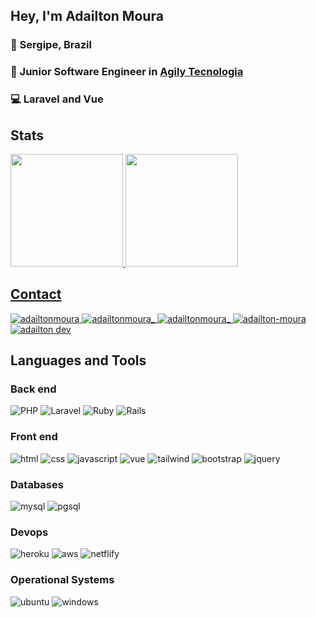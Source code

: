 ## Hey, I'm Adailton Moura

### 📍 Sergipe, Brazil

### 👜 Junior Software Engineer in [Agily Tecnologia](https://www.agily.com.br/)

### 💻 Laravel and Vue

## Stats
<div>
  <a href="https://github.com/amskywalker">
  <img height="180em" src="https://github-readme-stats.vercel.app/api?username=amskywalker&show_icons=true&theme=tokyonight&include_all_commits=true&count_private=true" />
  <img height="180em" src="https://github-readme-stats.vercel.app/api/top-langs/?username=amskywalker&layout=compact&langs_count=7&theme=tokyonight" />
</div>

## Contact

<p align="left">
    <a href="mailto:contatoadailtonmoura@gmail.com/" target="_blank">
        <img src="https://img.shields.io/badge/Contact Me-D14836?style=for-the-badge&logo=gmail&logoColor=white" alt="adailtonmoura" />
    </a>
    <a href="https://www.instagram.com/adailtonmoura_/" target="_blank">
        <img src="https://img.shields.io/badge/adailtonmoura_-E4405F?style=for-the-badge&logo=instagram&logoColor=white" alt="adailtonmoura_" />
    </a>
    <a href="https://www.twitter.com/adailtonmoura_/" target="_blank">
        <img src="https://img.shields.io/badge/adailtonmoura_-1DA1F2?style=for-the-badge&logo=twitter&logoColor=white" alt="adailtonmoura_" />
    </a>
    <a href="https://www.linkedin.com/in/adailton-moura/" target="_blank">
        <img src="https://img.shields.io/badge/Adailton Moura-0077B5?style=for-the-badge&logo=linkedin&logoColor=white" alt="adailton-moura" />
    </a>
    <a href="https://www.discord.com/" target="_blank">
        <img src="https://img.shields.io/badge/skywalkerdev 9896-7289DA?style=for-the-badge&logo=discord&logoColor=white" alt="adailton dev" />
    </a>
</p>


## Languages and Tools
   
### Back end
<p align="left"> 
    <img src="https://img.shields.io/badge/PHP-777BB4?style=for-the-badge&logo=php&logoColor=white" alt="PHP" />
    <img src="https://img.shields.io/badge/Laravel-FF2D20?style=for-the-badge&logo=laravel&logoColor=white" alt="Laravel" />
    <img src="https://img.shields.io/badge/Ruby-CC342D?style=for-the-badge&logo=ruby&logoColor=white" alt="Ruby" />
    <img src="https://img.shields.io/badge/Rails-CC0000?style=for-the-badge&logo=ruby-on-rails&logoColor=white" alt="Rails" />
</p>

### Front end

<p align="left"> 
    <img src="https://img.shields.io/badge/HTML5-E34F26?style=for-the-badge&logo=html5&logoColor=white" alt="html" />
    <img src="https://img.shields.io/badge/CSS3-1572B6?style=for-the-badge&logo=css3&logoColor=white" alt="css" />
    <img src="https://img.shields.io/badge/JavaScript-F7DF1E?style=for-the-badge&logo=javascript&logoColor=white" alt="javascript" />
    <img src="https://img.shields.io/badge/Vue-35495E?style=for-the-badge&logo=vue.js&logoColor=4FC08D" alt="vue" />
    <img src="https://img.shields.io/badge/Tailwind-38B2AC?style=for-the-badge&logo=tailwind-css&logoColor=white" alt="tailwind" />
    <img src="https://img.shields.io/badge/Bootstrap-563D7C?style=for-the-badge&logo=bootstrap&logoColor=white" alt="bootstrap" />
    <img src="https://img.shields.io/badge/jQuery-0769AD?style=for-the-badge&logo=jquery&logoColor=white" alt="jquery" />	
</p>
    
### Databases
    
<p align="left"> 
    <img src="https://img.shields.io/badge/MySQL-00000F?style=for-the-badge&logo=mysql&logoColor=white" alt="mysql" />
    <img src="https://img.shields.io/badge/PostgreSQL-316192?style=for-the-badge&logo=postgresql&logoColor=white" alt="pgsql" />
</p>

### Devops

<p align="left"> 
    <img src="https://img.shields.io/badge/Heroku-430098?style=for-the-badge&logo=heroku&logoColor=white" alt="heroku" />
    <img src="https://img.shields.io/badge/Amazon_AWS-232F3E?style=for-the-badge&logo=amazon-aws&logoColor=white" alt="aws" />
    <img src="https://img.shields.io/badge/Netlify-00C7B7?style=for-the-badge&logo=netlify&logoColor=white" alt="netflify" />
</p>
    
### Operational Systems

<p align="left"> 
    <img src="https://img.shields.io/badge/Ubuntu-E95420?style=for-the-badge&logo=ubuntu&logoColor=white" alt="ubuntu" />
    <img src="https://img.shields.io/badge/Windows-0078D6?style=for-the-badge&logo=windows&logoColor=white" alt="windows" />
</p>
    
